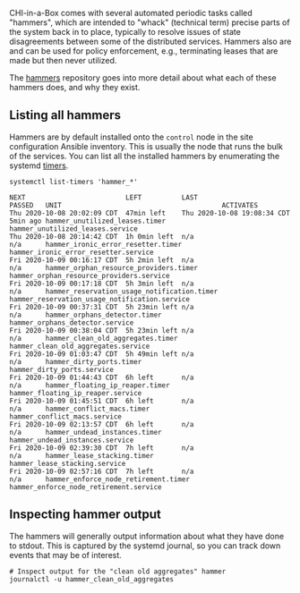 CHI-in-a-Box comes with several automated periodic tasks called "hammers", which are intended to "whack" (technical term) precise parts of the system back in to place, typically to resolve issues of state disagreements between some of the distributed services. Hammers also are and can be used for policy enforcement, e.g., terminating leases that are made but then never utilized.

The [hammers](https://github.com/chameleoncloud/hammers) repository goes into more detail about what each of these hammers does, and why they exist.

## Listing all hammers

Hammers are by default installed onto the `control` node in the site configuration Ansible inventory. This is usually the node that runs the bulk of the services. You can list all the installed hammers by enumerating the systemd [timers](https://wiki.archlinux.org/index.php/Systemd/Timers).

```shell
systemctl list-timers 'hammer_*'
```
```
NEXT                         LEFT          LAST                         PASSED   UNIT                                        ACTIVATES
Thu 2020-10-08 20:02:09 CDT  47min left    Thu 2020-10-08 19:08:34 CDT  5min ago hammer_unutilized_leases.timer              hammer_unutilized_leases.service
Thu 2020-10-08 20:14:42 CDT  1h 0min left  n/a                          n/a      hammer_ironic_error_resetter.timer          hammer_ironic_error_resetter.service
Fri 2020-10-09 00:16:17 CDT  5h 2min left  n/a                          n/a      hammer_orphan_resource_providers.timer      hammer_orphan_resource_providers.service
Fri 2020-10-09 00:17:18 CDT  5h 3min left  n/a                          n/a      hammer_reservation_usage_notification.timer hammer_reservation_usage_notification.service
Fri 2020-10-09 00:37:31 CDT  5h 23min left n/a                          n/a      hammer_orphans_detector.timer               hammer_orphans_detector.service
Fri 2020-10-09 00:38:04 CDT  5h 23min left n/a                          n/a      hammer_clean_old_aggregates.timer           hammer_clean_old_aggregates.service
Fri 2020-10-09 01:03:47 CDT  5h 49min left n/a                          n/a      hammer_dirty_ports.timer                    hammer_dirty_ports.service
Fri 2020-10-09 01:44:43 CDT  6h left       n/a                          n/a      hammer_floating_ip_reaper.timer             hammer_floating_ip_reaper.service
Fri 2020-10-09 01:45:51 CDT  6h left       n/a                          n/a      hammer_conflict_macs.timer                  hammer_conflict_macs.service
Fri 2020-10-09 02:13:57 CDT  6h left       n/a                          n/a      hammer_undead_instances.timer               hammer_undead_instances.service
Fri 2020-10-09 02:39:30 CDT  7h left       n/a                          n/a      hammer_lease_stacking.timer                 hammer_lease_stacking.service
Fri 2020-10-09 02:57:16 CDT  7h left       n/a                          n/a      hammer_enforce_node_retirement.timer        hammer_enforce_node_retirement.service
```

## Inspecting hammer output

The hammers will generally output information about what they have done to stdout. This is captured by the systemd journal, so you can track down events that may be of interest.

```shell
# Inspect output for the "clean old aggregates" hammer
journalctl -u hammer_clean_old_aggregates
```